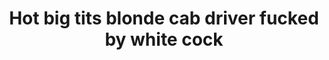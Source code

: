 ---
layout: post
title: Hot big tits blonde cab driver fucked by white cock
duration: '09:30'
view: 305
rate: 2
video: 'http://fantasti.cc/embed/680399/'
category:
 - blonde
 - blowjob
 - busty
 - cab
 - curvy
 - gorgeous
 - outdoor
 - rough
tags: 
 - big-tits
 - sucked
 - fucked
priority: 0.9
changefreq: daily
---
